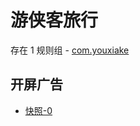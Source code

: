 # 游侠客旅行

存在 1 规则组 - [com.youxiake](/src/apps/com.youxiake.ts)

## 开屏广告

- [快照-0](https://gkd-kit.gitee.io/import/12891979)
